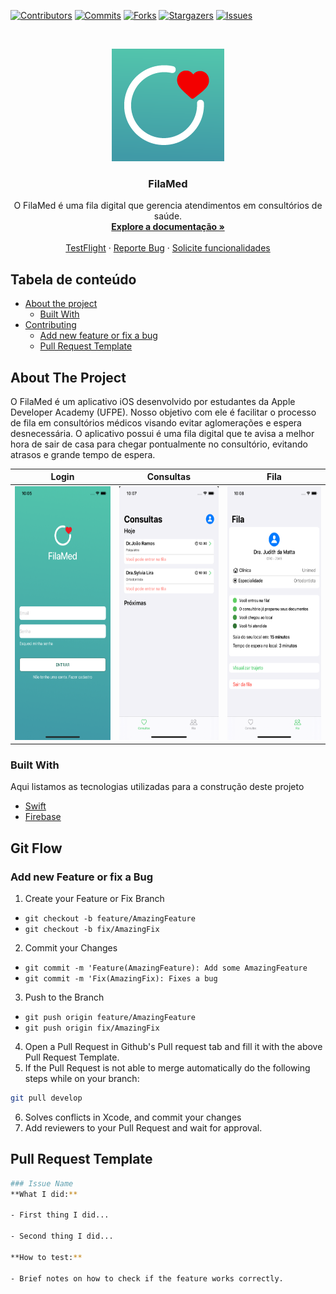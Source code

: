 [![Contributors][contributors-shield]][contributors-url]
[![Commits][commits-shield]][commits-url]
[![Forks][forks-shield]][forks-url]
[![Stargazers][stars-shield]][stars-url]
[![Issues][issues-shield]][issues-url]

<!-- PROJECT LOGO -->
<br />
<p align="center">
  <a href="https://github.com/DaniloLira/FilaMed">
    <img src="assets/Logo.png" alt="Logo" width="180" height="180">
  </a>

  <h3 align="center">FilaMed</h3>

  <p align="center">
    O FilaMed é uma fila digital que gerencia atendimentos em consultórios de saúde. 
    <br />
    <a href="https://github.com/DaniloLira/FilaMed"><strong>Explore a documentação »</strong></a>
    <br />
    <br />
    <a href="https://github.com/DaniloLira/FilaMed">TestFlight</a>
    ·
    <a href="https://github.com/DaniloLira/FilaMed">Reporte Bug</a>
    ·
    <a href="https://github.com/DaniloLira/FilaMed">Solicite funcionalidades</a>
  </p>
</p>



<!-- TABLE OF CONTENTS -->
## Tabela de conteúdo

* [About the project](#about-the-project)
  * [Built With](#built-with)
* [Contributing](#git-flow)
  * [Add new feature or fix a bug](#add-new-feature-or-fix-a-bug)
  * [Pull Request Template](#pull-request-template)



<!-- ABOUT THE PROJECT -->
## About The Project
O FilaMed é um aplicativo iOS desenvolvido por estudantes da Apple Developer Academy (UFPE). Nosso objetivo com ele é facilitar o processo de fila em consultórios médicos visando evitar aglomerações e espera desnecessária. O aplicativo possui é uma fila digital que te avisa a melhor hora de sair de casa para chegar pontualmente no consultório, evitando atrasos e grande tempo de espera.

| Login | Consultas | Fila |
|----------|----------|----------|
| <img src="assets/Login.png" alt="Login" width="180.5" height="406">  |  <img src="assets/Consultas.png" alt="Login" width="180.5" height="406">  |  <img src="assets/Fila.png" alt="Login" width="180.5" height="406">  |


### Built With
Aqui listamos as tecnologias utilizadas para a construção deste projeto
* [Swift](https://swift.org/)
* [Firebase](https://firebase.google.com/?hl=pt-br)

<!-- Git Flow -->
## Git Flow

### Add new Feature or fix a Bug

1. Create your Feature or Fix Branch
  * `git checkout -b feature/AmazingFeature`
  * `git checkout -b fix/AmazingFix`
2. Commit your Changes
  * `git commit -m 'Feature(AmazingFeature): Add some AmazingFeature`
  * `git commit -m 'Fix(AmazingFix): Fixes a bug`
3. Push to the Branch
  * `git push origin feature/AmazingFeature`
  * `git push origin fix/AmazingFix`
4. Open a Pull Request in Github's Pull request tab and fill it with the above Pull Request Template.
5. If the Pull Request is not able to merge automatically do the following steps while on your branch:
```sh
git pull develop
```
6. Solves conflicts in Xcode, and commit your changes
7. Add reviewers to your Pull Request and wait for approval.

## Pull Request Template
```sh
### Issue Name
**What I did:**

- First thing I did...

- Second thing I did...

**How to test:**

- Brief notes on how to check if the feature works correctly.
```

<!-- MARKDOWN LINKS & IMAGES -->
<!-- https://www.markdownguide.org/basic-syntax/#reference-style-links -->
[contributors-shield]: https://img.shields.io/github/contributors/DaniloLira/FilaMed.svg?style=flat-square
[contributors-url]: https://img.shields.io/github/contributors/DaniloLira/FilaMed
[forks-shield]: https://img.shields.io/github/forks/DaniloLira/FilaMed.svg?style=flat-square
[forks-url]: https://img.shields.io/github/forks/DaniloLira/FilaMed
[commits-shield]: https://img.shields.io/github/last-commit/DaniloLira/FilaMed.svg?style=flat-square
[commits-url]: https://img.shields.io/github/last-commit/DaniloLira/FilaMed
[stars-shield]: https://img.shields.io/github/stars/DaniloLira/FilaMed.svg?style=flat-square
[stars-url]: https://img.shields.io/github/stars/DaniloLira/FilaMed
[issues-shield]: https://img.shields.io/github/issues/DaniloLira/FilaMed.svg?style=flat-square
[issues-url]: https://img.shields.io/github/issues/DaniloLira/FilaMed
[product-screenshot]: images/screenshot.png
